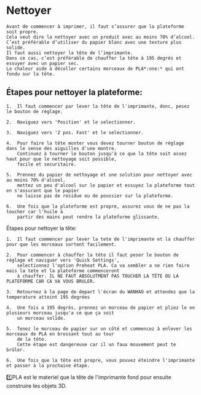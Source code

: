 # Nettoyer

    Avant de commencer à imprimer, il faut s’assurer que la plateforme soit propre. 
    Cela veut dire la nettoyer avec un produit avec au moins 70% d’alcool. 
    C’est préférable d’utiliser du papier blanc avec une texture plus solide. 
    Il faut aussi nettoyer la tête de l’imprimante. 
    Dans ce cas, c’est préférable de chauffer la tête à 195 degrés et essuyer avec un papier sec. 
    La chaleur aide à décoller certains morceaux de PLA*:one:* qui ont fondu sur la tête. 

## Étapes pour nettoyer la plateforme:

    1.  Il faut commencer par lever la tête de l'imprimante, donc, pesez le bouton de réglage.
   
    2.  Naviguez vers 'Position' et le selectionner.
  
    3.  Naviguez vers 'Z pos. Fast' et le selectionner.
   
    4.  Pour faire la tête monter vous devez tourner bouton de réglage dans le sense des aiguilles d'une montre.  
        Continuez à tourner le bouton jusqu'à ce que la tête soit assez haut pour que le nettoyage soit possible, 
        facile et securitaire.
    
    5.  Prennez du papier de nettoyage et une solution pour nettoyer avec au moins 70% d'alcool. 
        mettez un peu d'alcool sur le papier et essuyez la plateforme tout en s'assurant que le papier 
        ne laisse pas de residue ou de poussier sur la plateforme.
   
    6.  Une fois que la plateforme est propre, assurez vous de ne pas la toucher car l'huile à
        partir des mains peut rendre la plateforme glissante. 
   
 Étapes pour nettoyer la tête:
 
    1.  Il faut commencer par lever la tete de l'imprimante et la chauffer pour que les morceaux sortent facilement.
   
    2.  Pour commencer à chauffer la tête il faut peser le bouton de réglage et naviguer vers 'Quick Settings', 
        selectionnez l'option Preheat PLA. Ca va sembler a ne rien faire mais la tete et la plateforme commenceront 
        à chauffer. IL NE FAUT ABSOLUTMENT PAS TOUCHER LA TÊTE OU LA PLATEFORME CAR CA VA VOUS BRULER. 
  
    3.  Retournez à la page de depart l'écran du WANHAO et attendez que la temperature atteint 195 degrées 
   
    4.  Une fois a 195 degrés, prennez un morceau de papier et pliez le en plusieurs morceau jusqu'a ce que ça soit 
        un morceau solide. 
    
    5.  Tenez le morceau de papier sur un côté et commencez à enlever les morceaux de PLA en brossant tout au tour 
        de la tête.
        Cette étape est dangereuse car il un faux mouvement peut te brûler.
   
    6.  Une fois que la tête est propre, vous pouvez éteindre l'imprimante et passer à la prochaine étape. 

    
:one:PLA est le materiel que la tête de l'imprimante fond pour ensuite construire les objets 3D. 
